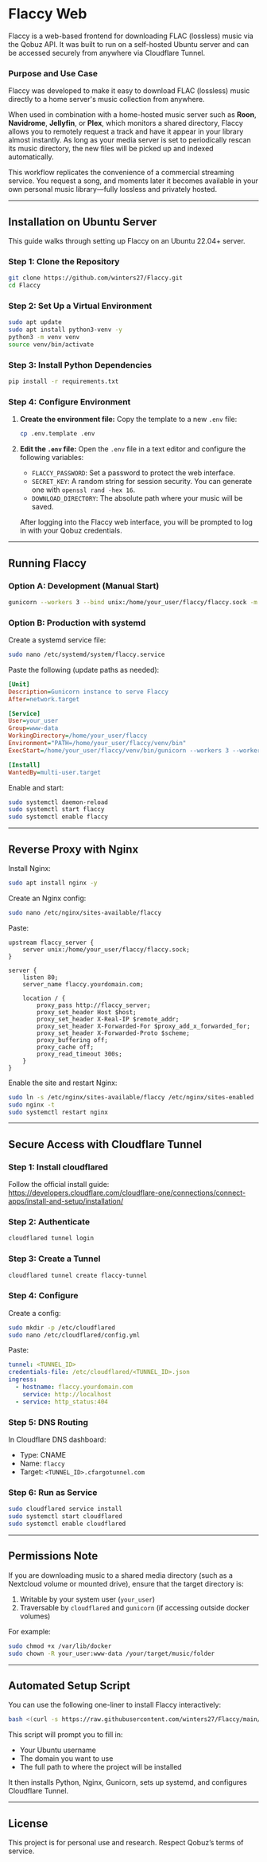 # Flaccy Web

Flaccy is a web-based frontend for downloading FLAC (lossless) music via the Qobuz API. It was built to run on a self-hosted Ubuntu server and can be accessed securely from anywhere via Cloudflare Tunnel.

### Purpose and Use Case

Flaccy was developed to make it easy to download FLAC (lossless) music directly to a home server's music collection from anywhere.

When used in combination with a home-hosted music server such as **Roon**, **Navidrome**, **Jellyfin**, or **Plex**, which monitors a shared directory, Flaccy allows you to remotely request a track and have it appear in your library almost instantly. As long as your media server is set to periodically rescan its music directory, the new files will be picked up and indexed automatically.

This workflow replicates the convenience of a commercial streaming service. You request a song, and moments later it becomes available in your own personal music library—fully lossless and privately hosted.

---

## Installation on Ubuntu Server

This guide walks through setting up Flaccy on an Ubuntu 22.04+ server.

### Step 1: Clone the Repository

```bash
git clone https://github.com/winters27/Flaccy.git
cd Flaccy
```

### Step 2: Set Up a Virtual Environment

```bash
sudo apt update
sudo apt install python3-venv -y
python3 -m venv venv
source venv/bin/activate
```

### Step 3: Install Python Dependencies

```bash
pip install -r requirements.txt
```

### Step 4: Configure Environment

1.  **Create the environment file:**
    Copy the template to a new `.env` file:
    ```bash
    cp .env.template .env
    ```

2.  **Edit the `.env` file:**
    Open the `.env` file in a text editor and configure the following variables:
    - `FLACCY_PASSWORD`: Set a password to protect the web interface.
    - `SECRET_KEY`: A random string for session security. You can generate one with `openssl rand -hex 16`.
    - `DOWNLOAD_DIRECTORY`: The absolute path where your music will be saved.
    
    After logging into the Flaccy web interface, you will be prompted to log in with your Qobuz credentials.

---

## Running Flaccy

### Option A: Development (Manual Start)

```bash
gunicorn --workers 3 --bind unix:/home/your_user/flaccy/flaccy.sock -m 007 app:app
```

### Option B: Production with systemd

Create a systemd service file:

```bash
sudo nano /etc/systemd/system/flaccy.service
```

Paste the following (update paths as needed):

```ini
[Unit]
Description=Gunicorn instance to serve Flaccy
After=network.target

[Service]
User=your_user
Group=www-data
WorkingDirectory=/home/your_user/flaccy
Environment="PATH=/home/your_user/flaccy/venv/bin"
ExecStart=/home/your_user/flaccy/venv/bin/gunicorn --workers 3 --worker-class gevent --bind unix:/home/your_user/flaccy/flaccy.sock -m 007 --timeout 300 app:app

[Install]
WantedBy=multi-user.target
```

Enable and start:

```bash
sudo systemctl daemon-reload
sudo systemctl start flaccy
sudo systemctl enable flaccy
```

---

## Reverse Proxy with Nginx

Install Nginx:

```bash
sudo apt install nginx -y
```

Create an Nginx config:

```bash
sudo nano /etc/nginx/sites-available/flaccy
```

Paste:

```nginx
upstream flaccy_server {
    server unix:/home/your_user/flaccy/flaccy.sock;
}

server {
    listen 80;
    server_name flaccy.yourdomain.com;

    location / {
        proxy_pass http://flaccy_server;
        proxy_set_header Host $host;
        proxy_set_header X-Real-IP $remote_addr;
        proxy_set_header X-Forwarded-For $proxy_add_x_forwarded_for;
        proxy_set_header X-Forwarded-Proto $scheme;
        proxy_buffering off;
        proxy_cache off;
        proxy_read_timeout 300s;
    }
}

```

Enable the site and restart Nginx:

```bash
sudo ln -s /etc/nginx/sites-available/flaccy /etc/nginx/sites-enabled
sudo nginx -t
sudo systemctl restart nginx
```

---

## Secure Access with Cloudflare Tunnel

### Step 1: Install cloudflared

Follow the official install guide:  
https://developers.cloudflare.com/cloudflare-one/connections/connect-apps/install-and-setup/installation/

### Step 2: Authenticate

```bash
cloudflared tunnel login
```

### Step 3: Create a Tunnel

```bash
cloudflared tunnel create flaccy-tunnel
```

### Step 4: Configure

Create a config:

```bash
sudo mkdir -p /etc/cloudflared
sudo nano /etc/cloudflared/config.yml
```

Paste:

```yaml
tunnel: <TUNNEL_ID>
credentials-file: /etc/cloudflared/<TUNNEL_ID>.json
ingress:
  - hostname: flaccy.yourdomain.com
    service: http://localhost
  - service: http_status:404
```

### Step 5: DNS Routing

In Cloudflare DNS dashboard:

- Type: CNAME  
- Name: `flaccy`  
- Target: `<TUNNEL_ID>.cfargotunnel.com`

### Step 6: Run as Service

```bash
sudo cloudflared service install
sudo systemctl start cloudflared
sudo systemctl enable cloudflared
```

---

## Permissions Note

If you are downloading music to a shared media directory (such as a Nextcloud volume or mounted drive), ensure that the target directory is:

1. Writable by your system user (`your_user`)
2. Traversable by `cloudflared` and `gunicorn` (if accessing outside docker volumes)

For example:

```bash
sudo chmod +x /var/lib/docker
sudo chown -R your_user:www-data /your/target/music/folder
```

---

## Automated Setup Script

You can use the following one-liner to install Flaccy interactively:

```bash
bash <(curl -s https://raw.githubusercontent.com/winters27/Flaccy/main/install.sh)
```

This script will prompt you to fill in:

- Your Ubuntu username
- The domain you want to use
- The full path to where the project will be installed

It then installs Python, Nginx, Gunicorn, sets up systemd, and configures Cloudflare Tunnel.

---

## License

This project is for personal use and research. Respect Qobuz’s terms of service.

